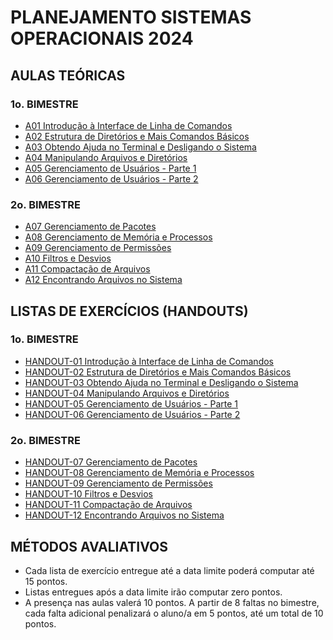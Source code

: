 # PLANEJAMENTO SISTEMAS OPERACIONAIS 2024

## AULAS TEÓRICAS

### 1o. BIMESTRE

- [A01 Introdução à Interface de Linha de Comandos](https://youtu.be/AbVTvwdobns?si=tRZgO2l9u2pKB-dg)
- [A02 Estrutura de Diretórios e Mais Comandos Básicos](https://youtu.be/L6wjF-f5aiw?si=qZAs4lcvTNiD3FoD)
- [A03 Obtendo Ajuda no Terminal e Desligando o Sistema](https://youtu.be/SWGp_3qMdMg?si=ML6jP8S3PiyIDSTy)
- [A04 Manipulando Arquivos e Diretórios](https://youtu.be/o05w0uq1P5k?si=7kMCnhHE77julzBt)
- [A05 Gerenciamento de Usuários - Parte 1](https://youtu.be/5QqPyFAjxOY?si=oF3UX0jDzOBt_qtZ)
- [A06 Gerenciamento de Usuários - Parte 2](https://youtu.be/IZCrIxqWEbA?si=0l-vEH8F6pQFIxRF)

### 2o. BIMESTRE

- [A07 Gerenciamento de Pacotes](https://youtu.be/uQVw1K1csxQ?si=v1kM14wWvS3bYYZC)
- [A08 Gerenciamento de Memória e Processos](https://youtu.be/76W5ixOjlDo?si=6QDy1hcb-zzOq8kV)
- [A09 Gerenciamento de Permissões](https://youtu.be/LIcP8ZCfbDA?si=3gsxqbyux-A7d6Ot)
- [A10 Filtros e Desvios](https://youtu.be/BafYVEgBK4c?si=Q89yQl45Y3EFZOn5)
- [A11 Compactação de Arquivos](https://youtu.be/NWc8ewFqbYY?si=9C1SSJ_Q_B-5tb9Y)
- [A12 Encontrando Arquivos no Sistema](https://youtu.be/bc4ie3B_ecU?si=8iQcjgvI6tbPz_r9)

## LISTAS DE EXERCÍCIOS (HANDOUTS)

### 1o. BIMESTRE

- [HANDOUT-01 Introdução à Interface de Linha de Comandos](https://docs.google.com/document/d/1-4miXrgtgQpyLJcc6j5Ide5SqYukledR2YCkHDtIJYw/edit?usp=sharing)
- [HANDOUT-02 Estrutura de Diretórios e Mais Comandos Básicos](https://docs.google.com/document/d/14eTWv-3H_3cDSSn3DtvYuA7Et3Muw9SGrZLc24EvEhg/edit?usp=sharing)
- [HANDOUT-03 Obtendo Ajuda no Terminal e Desligando o Sistema](https://docs.google.com/document/d/1zc80H8F63F9QxrCo8_RDHUNbxraak4un35uRqm4uFto/edit?usp=sharing)
- [HANDOUT-04 Manipulando Arquivos e Diretórios](https://docs.google.com/document/d/1YsVbR4LB59wboSm5JS7Aba7nC_pjkFovBD1yj8xHfqo/edit?usp=sharing)
- [HANDOUT-05 Gerenciamento de Usuários - Parte 1](https://docs.google.com/document/d/19_bB0sJLLPHTv-8UGaxfPoA_hyhg3cXoQyTlgQNB3Js/edit?usp=sharing)
- [HANDOUT-06 Gerenciamento de Usuários - Parte 2](https://docs.google.com/document/d/11DFJPgYT10TPNws62HPc0SwbUgoGvUwdoVqzEFU94QU/edit?usp=sharing)

### 2o. BIMESTRE

- [HANDOUT-07 Gerenciamento de Pacotes](https://docs.google.com/document/d/1fDruuY3_Qq25bG2aT_UKcZrt-aTLcKIF2hlAdqffsxM/edit?usp=sharing)
- [HANDOUT-08 Gerenciamento de Memória e Processos](https://docs.google.com/document/d/14VmfR9J-n6xSFfoI85AdG7yW_obHkKeudbyRMratby8/edit?usp=sharing)
- [HANDOUT-09 Gerenciamento de Permissões](https://docs.google.com/document/d/15AvrKSmVdAP6hmFAQAPTOiXY0fKeD_aUv-d1Whqk_UE/edit?usp=sharing)
- [HANDOUT-10 Filtros e Desvios](https://docs.google.com/document/d/11wmJQc0yPwaV-hpkCk0aPM4WikOYVhUJPPH1wKPxFL4/edit?usp=sharing)
- [HANDOUT-11 Compactação de Arquivos](https://docs.google.com/document/d/1PI6n3Un01Wu5rOosc5bjxLGoHxD_zJbfMtitm7tufQE/edit?usp=sharing)
- [HANDOUT-12 Encontrando Arquivos no Sistema](https://docs.google.com/document/d/1HVK3uej7qZDy3PmHqE5GlAstDuc9cjg1bKlRWgMpLQw/edit?usp=sharing)

## MÉTODOS AVALIATIVOS

- Cada lista de exercício entregue até a data limite poderá computar até 15 pontos.
- Listas entregues após a data limite irão computar zero pontos.
- A presença nas aulas valerá 10 pontos. A partir de 8 faltas no bimestre, cada falta adicional penalizará o aluno/a em 5 pontos, até um total de 10 pontos.
